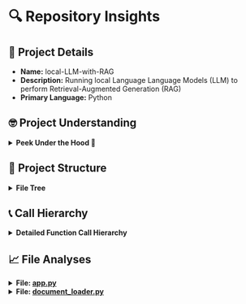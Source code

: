 # 🔍 Repository Insights

## 📃 Project Details 
- **Name:** local-LLM-with-RAG
- **Description:** Running local Language Language Models (LLM) to perform Retrieval-Augmented Generation (RAG)
- **Primary Language:** Python

## 🤓 Project Understanding 
<details>
  <summary><strong>Peek Under the Hood 👀</strong></summary>

  1. **Project Overview**:  
This project implements a local Retrieval-Augmented Generation (RAG) system using Large Language Models (LLMs) via Ollama. It allows users to query PDF/Markdown documents using a command-line interface or an interactive Streamlit web UI.

2. **Main Components**:  
- `app.py`: Core RAG pipeline orchestrator (loads documents, generates embeddings, handles queries)  
- `document_loader.py`: Handles PDF/Markdown file parsing and preprocessing  
- `llm.py`: Manages LLM interactions with Ollama  
- `models.py`: Defines model configuration and embedding logic  
- `ui.py`: Streamlit web interface for user interaction  
- `Research/`: Directory containing sample PDF documents for RAG  
- `Chroma`: Vector database for storing/retrieving embeddings  

3. **Tech Stack**:  
- **Languages**: Python  
- **LLM Frameworks**: Ollama (Mistral/nomic-embed-text models), LangChain  
- **Vector DB**: Chroma  
- **Web Framework**: Streamlit  
- **Utilities**: PyPDF2, UV (Python package manager)  

4. **Architecture**:  
Modular monolithic architecture with:  
- Document ingestion layer (`document_loader.py`)  
- Embedding generation/storage layer (Ollama + Chroma)  
- LLM query processing layer (`llm.py`)  
- Dual interfaces (CLI via `app.py`, web via Streamlit)  

5. **Key Limitations/Constraints**:  
- Embeddings are regenerated on each run (inefficient for large datasets)  
- Local model execution requires significant memory/CPU resources  
- Streamlit UI lacks persistent state management between sessions  
- No authentication/authorization in the web interface  
- Limited to Ollama-supported models for embeddings/LLM

</details>

## 🌲 Project Structure 
<details>
  <summary><strong>File Tree</strong></summary>

  📁 images/
&nbsp;&nbsp;&nbsp;&nbsp;📄 [streamlit_ui.png](https://github.com/amscotti/local-LLM-with-RAG/blob/main/images/streamlit_ui.png)
&nbsp;&nbsp;&nbsp;&nbsp;📄 [wizard_experimenting.jpg](https://github.com/amscotti/local-LLM-with-RAG/blob/main/images/wizard_experimenting.jpg)
📁 Research/
&nbsp;&nbsp;&nbsp;&nbsp;📄 [2304.03442v1.pdf](https://github.com/amscotti/local-LLM-with-RAG/blob/main/Research/2304.03442v1.pdf)
&nbsp;&nbsp;&nbsp;&nbsp;📄 [2305.14325.pdf](https://github.com/amscotti/local-LLM-with-RAG/blob/main/Research/2305.14325.pdf)
&nbsp;&nbsp;&nbsp;&nbsp;📄 [2308.10848.pdf](https://github.com/amscotti/local-LLM-with-RAG/blob/main/Research/2308.10848.pdf)
&nbsp;&nbsp;&nbsp;&nbsp;📄 [2309.14391.pdf](https://github.com/amscotti/local-LLM-with-RAG/blob/main/Research/2309.14391.pdf)
📄 [.gitignore](https://github.com/amscotti/local-LLM-with-RAG/blob/main/.gitignore)
📄 [app.py](https://github.com/amscotti/local-LLM-with-RAG/blob/main/app.py)
📄 [document_loader.py](https://github.com/amscotti/local-LLM-with-RAG/blob/main/document_loader.py)
📄 [LICENSE](https://github.com/amscotti/local-LLM-with-RAG/blob/main/LICENSE)
📄 [llm.py](https://github.com/amscotti/local-LLM-with-RAG/blob/main/llm.py)
📄 [models.py](https://github.com/amscotti/local-LLM-with-RAG/blob/main/models.py)
📄 [pyproject.toml](https://github.com/amscotti/local-LLM-with-RAG/blob/main/pyproject.toml)
📄 [pyrightconfig.json](https://github.com/amscotti/local-LLM-with-RAG/blob/main/pyrightconfig.json)
📄 [readme.md](https://github.com/amscotti/local-LLM-with-RAG/blob/main/readme.md)
📄 [ui.py](https://github.com/amscotti/local-LLM-with-RAG/blob/main/ui.py)
📄 [uv.lock](https://github.com/amscotti/local-LLM-with-RAG/blob/main/uv.lock)


</details>

## 📞 Call Hierarchy 
<details>
  <summary><strong>Detailed Function Call Hierarchy</strong></summary>

  ```
🚀 app.py (ENTRY POINT)
┣━━ 🧪 main() → Orchestrates RAG pipeline [app.py]
┃   ┣━━ 📦 models.check_if_model_is_available() → Ensures LLM model exists [models.py]
┃   ┃   ┣━━ 🔍 __is_model_available_locally() → Checks local Ollama models [models.py]
┃   ┃   ┗━━ 📥 __pull_model() → Downloads model if missing [models.py]
┃   ┣━━ 📦 models.check_if_model_is_available() → Ensures embedding model exists [models.py]
┃   ┗━━ 📁 document_loader.load_documents_into_database() → Processes docs [document_loader.py]
┃       ┣━━ 📂 load_documents() → Loads raw files [document_loader.py]
┃       ┃   ┣━━ 📄 PyPDFLoader.load() → For PDFs [langchain_community]
┃       ┃   ┗━━ 📝 TextLoader.load() → For Markdown [langchain_community]
┃       ┣━━ 🗜️ RecursiveCharacterTextSplitter.split_documents() → Chunks text [langchain]
┃       ┗━━ 🧠 OllamaEmbeddings.embed_documents() → Generates embeddings [langchain_ollama]
┃           ┗━━ 💾 Chroma.from_documents() → Stores in vector DB [langchain_community]
┗━━ 🔗 llm.getChatChain() → Creates query processing chain [llm.py]
    ┣━━ 🧩 ChatPromptTemplate.from_messages() → Creates prompt template [langchain_core]
    ┣━━ 🧠 ConversationBufferMemory() → Tracks conversation history [langchain.memory]
    ┣━━ 🔁 itemgetter() → Routes inputs through chain [operator]
    ┗━━ 📤 RunnablePassthrough.assign() → Final answer generation [langchain_core]
```

### Execution Flow Analysis
1. **Model Validation**  
   - `app.py` first validates both LLM and embedding models exist via `models.check_if_model_is_available()`
   - Uses Ollama API to check local availability, pulls models if missing

2. **Document Processing**  
   - `document_loader.load_documents_into_database()` handles:
     - File type detection (PDF/Markdown)
     - Text splitting (500-1000 char chunks)
     - Embedding generation (Ollama nomic-embed-text)
     - Vector storage (Chroma DB persistence)

3. **Query Pipeline Setup**  
   - `llm.getChatChain()` creates:
     - Contextual compression chain
     - Memory-aware prompt template
     - Streaming response handler
   - Combines LLM, vector DB, and conversation history

### Cross-File Dependencies
```
app.py → models.py (model validation)
app.py → document_loader.py (data ingestion)
app.py → llm.py (query processing)
document_loader.py → langchain_ollama (embeddings)
llm.py → langchain_core (prompts/runnables)
```

### Key Technical Path
1. CLI arguments → `parse_arguments()` → `main()`
2. Model checks → `__is_model_available_locally()` → `__pull_model()`
3. Document loading → `DirectoryLoader()` → format-specific loaders
4. Text processing → `RecursiveCharacterTextSplitter` → `Chroma.from_documents()`
5. Query handling → `getChatChain()` → `RunnableLambda` chains

### Critical Limitation Mapping
- **No embedding persistence**: `Chroma.from_documents()` recreates DB on each run
- **Memory intensity**: Ollama embeddings and LLMs require >8GB RAM
- **Statelessness**: `ConversationBufferMemory` resets on app restart

This hierarchy shows the core RAG pipeline from model validation through document processing to query execution, highlighting the LangChain components enabling the system's functionality.

</details>

## 📈 File Analyses  

<details>
  <summary><strong>File: <a href="https://github.com/amscotti/local-LLM-with-RAG/blob/main/app.py">app.py</a></strong></summary>

  ### 1. Main purpose and responsibilities

The `app.py` file serves as the main entry point for a local LLM (Large Language Model) application that uses RAG (Retrieval-Augmented Generation) with Ollama. Its primary responsibilities are:
1. Checking the availability of specified LLM and embedding models.
2. Loading documents from a specified directory into a vector database using an embedding model.
3. Initializing a chat chain with the LLM and the vector database.
4. Running an interactive loop to accept user questions, generate responses using the chat chain, and display them until the user exits.

### 2. Key functions and their purposes

- **`main(llm_model_name: str, embedding_model_name: str, documents_path: str) -> None`**:
  - **Inputs**:
    - `llm_model_name` (str): The name of the LLM model to use (e.g., "mistral").
    - `embedding_model_name` (str): The name of the embedding model to use (e.g., "nomic-embed-text").
    - `documents_path` (str): The path to the directory containing documents to load (e.g., "Research").
  - **Processing**:
    1. Checks if the specified LLM and embedding models are available using `check_if_model_is_available` (from `models.py`). If not, exits the program.
    2. Loads documents from `documents_path` into a vector database using `load_documents_into_database` (from `document_loader.py`).
    3. Initializes a `ChatOllama` instance with `llm_model_name`.
    4. Creates a chat chain using `getChatChain` (from `llm.py`) with the LLM and the vector database.
    5. Enters an interactive loop to accept user questions, generate responses using the chat chain, and print them until the user types "exit" or interrupts with `Ctrl+C`.
  - **Output**: None (interactive output to the console).

- **`parse_arguments() -> argparse.Namespace`**:
  - **Inputs**: None (reads command-line arguments).
  - **Processing**:
    1. Defines command-line arguments for the LLM model, embedding model, and document path using `argparse`.
    2. Parses and returns the arguments.
  - **Output**: An `argparse.Namespace` object containing the parsed arguments.

### 3. Important interactions with other parts of the system

- **`models.py`**: Uses `check_if_model_is_available` to verify the availability of the LLM and embedding models.
- **`document_loader.py`**: Uses `load_documents_into_database` to load documents into a vector database.
- **`llm.py`**: Uses `getChatChain` to create a chat chain with the LLM and the vector database.
- **`langchain_ollama`**: Uses `ChatOllama` to interact with the Ollama LLM.

### 4. Notable features or patterns

- **Modular Design**: The code is modular, with separate functions for checking model availability, loading documents, and creating the chat chain. This promotes reusability and separation of concerns.
- **Interactive Loop**: The main loop allows users to interact with the LLM in real-time, making it suitable for conversational applications.
- **Error Handling**: The code handles exceptions gracefully, such as model unavailability (`Exception`) and missing document directories (`FileNotFoundError`), and exits the program with an error message.
- **Command-Line Arguments**: Uses `argparse` to allow users to specify the LLM model, embedding model, and document path at runtime, providing flexibility.

### Overall

`app.py` is the central script that orchestrates the interaction between the user, the LLM, and the document database. It leverages other modules to check model availability, load documents, and create a chat chain, providing an interactive interface for querying the LLM with context from the loaded documents. The use of command-line arguments and modular design makes it adaptable and easy to extend.

  ---
</details>

<details>
  <summary><strong>File: <a href="https://github.com/amscotti/local-LLM-with-RAG/blob/main/document_loader.py">document_loader.py</a></strong></summary>

  ```python
### 1. Main purpose and responsibilities
The `document_loader.py` file is responsible for loading documents from a specified directory, splitting them into smaller chunks, and then embedding and storing them in a Chroma vector database. It also provides functionality to reload the documents or use the existing database.

### 2. Key functions and their purposes
- **`load_documents_into_database(model_name: str, documents_path: str, reload: bool = True) -> Chroma`**:
  - **Inputs**:
    - `model_name` (str): The name of the Ollama embedding model to use.
    - `documents_path` (str): The path to the directory containing the documents to load.
    - `reload` (bool, optional): Whether to reload the documents or use the existing database. Defaults to True.
  - **Processing**:
    - If `reload` is True, it loads the documents from `documents_path`, splits them into chunks, and embeds them using the specified Ollama model before storing them in the Chroma database.
    - If `reload` is False, it simply loads the existing Chroma database.
  - **Output**:
    - Returns a `Chroma` object representing the vector database with the loaded documents.

- **`load_documents(path: str) -> List[Document]`**:
  - **Inputs**:
    - `path` (str): The path to the directory containing the documents to load.
  - **Processing**:
    - Checks if the path exists and raises a `FileNotFoundError` if it does not.
    - Uses `DirectoryLoader` with specific loaders for PDF and Markdown files to load the documents into a list of `Document` objects.
  - **Output**:
    - Returns a list of `Document` objects representing the loaded documents.

### 3. Important interactions with other parts of the system
- **`langchain_community.document_loaders`**: Uses `DirectoryLoader`, `PyPDFLoader`, and `TextLoader` to load documents from the filesystem.
- **`langchain_core.documents`**: Uses the `Document` class to represent loaded documents.
- **`langchain_ollama`**: Uses `OllamaEmbeddings` to generate embeddings for the documents.
- **`langchain_community.vectorstores`**: Uses `Chroma` to store and manage the vector database.
- **`langchain.text_splitter`**: Uses `RecursiveCharacterTextSplitter` to split documents into smaller chunks.

### 4. Notable features or patterns
- **Modular Loading**: The `load_documents` function supports loading multiple file types (PDF and Markdown) using different loaders, making it easy to extend to other file types.
- **Chunking**: Documents are split into smaller chunks using `RecursiveCharacterTextSplitter` to improve the efficiency of embedding and retrieval.
- **Persistence**: The Chroma database is persisted to disk (`PERSIST_DIRECTORY = "storage"`), allowing for reuse without reloading documents.
- **Conditional Reloading**: The `load_documents_into_database` function allows for conditional reloading of documents based on the `reload` parameter, providing flexibility in managing the database.

### Overall
The `document_loader.py` file provides a robust mechanism for loading, chunking, embedding, and storing documents in a vector database. It leverages the LangChain ecosystem to handle various document types and embedding models, and it offers flexibility in managing the database through conditional reloading. This file is crucial for setting up the document retrieval system in the project.

  ---
</details>

<details>
  <summary><strong>File: <a href="https://github.com/amscotti/local-LLM-with-RAG/blob/main/llm.py">llm.py</a></strong></summary>

  ### 1. Main purpose and responsibilities
The `llm.py` file is responsible for setting up and managing the conversational chain for a research assistant chatbot. It integrates LangChain components to handle conversation history, question rephrasing, document retrieval, and answer generation. The file provides two main functionalities:
1. `getStreamingChain`: Creates a streaming chain for real-time response generation.
2. `getChatChain`: Creates a chat chain for interactive conversations with memory management.

### 2. Key functions and their purposes

#### `_combine_documents(docs, document_prompt=DEFAULT_DOCUMENT_PROMPT, document_separator="\n\n")`
- **Inputs**:
  - `docs` (List[Document]): A list of documents to be combined.
  - `document_prompt` (PromptTemplate): Template for formatting each document (default: `DEFAULT_DOCUMENT_PROMPT`).
  - `document_separator` (str): Separator between documents (default: `"\n\n"`).
- **Processing**: Formats each document using `document_prompt` and joins them with `document_separator`.
- **Output**: A single string containing all formatted documents separated by `document_separator`.

#### `getStreamingChain(question: str, memory, llm, db)`
- **Inputs**:
  - `question` (str): The user's question.
  - `memory`: The conversation memory (not used in the function, but passed to the chain).
  - `llm`: The language model to use for generating responses.
  - `db`: The document database to retrieve relevant documents from.
- **Processing**:
  1. Creates a retriever from `db` with `k=10` documents.
  2. Sets up a chain that:
     - Formats the chat history from `memory`.
     - Rephrases the question using `CONDENSE_QUESTION_PROMPT` and `llm`.
     - Retrieves relevant documents using the rephrased question.
     - Combines the documents and generates an answer using `ANSWER_PROMPT` and `llm`.
- **Output**: A streaming chain that can be used to generate responses in real-time.

#### `getChatChain(llm, db)`
- **Inputs**:
  - `llm`: The language model to use for generating responses.
  - `db`: The document database to retrieve relevant documents from.
- **Processing**:
  1. Creates a retriever from `db` with `k=10` documents.
  2. Sets up a chain that:
     - Loads the chat history from `memory`.
     - Rephrases the question using `CONDENSE_QUESTION_PROMPT` and `llm`.
     - Retrieves relevant documents using the rephrased question.
     - Combines the documents and generates an answer using `ANSWER_PROMPT` and `llm`.
     - Saves the conversation to `memory`.
- **Output**: A `chat` function that can be called with a question to get a response and update the memory.

### 3. Important interactions with other parts of the system
- **LangChain**: The file heavily relies on LangChain components like `ConversationBufferMemory`, `ChatPromptTemplate`, `RunnableLambda`, and `RunnablePassthrough` to manage the conversational flow.
- **Document Database (`db`)**: The `db` parameter is used to retrieve relevant documents based on the user's question.
- **Language Model (`llm`)**: The `llm` parameter is used to generate responses and rephrase questions.
- **Streaming**: The `getStreamingChain` function uses `StreamingStdOutCallbackHandler` to stream responses in real-time.

### 4. Notable features or patterns
- **Conversation Memory**: The `ConversationBufferMemory` is used to store and retrieve conversation history.
- **Question Rephrasing**: The `CONDENSE_QUESTION_PROMPT` is used to rephrase follow-up questions into standalone questions.
- **Document Retrieval**: The `retriever` is used to fetch relevant documents based on the rephrased question.
- **Answer Generation**: The `ANSWER_PROMPT` is used to generate answers based on the retrieved documents and the user's question.
- **Streaming Support**: The `getStreamingChain` function provides a way to stream responses in real-time.

### Overall
The `llm.py` file is a crucial part of the research assistant chatbot, providing the logic for handling conversations, retrieving relevant documents, and generating answers. It uses LangChain components to manage the conversational flow and integrates with a document database to provide contextually relevant responses. The file supports both streaming and interactive chat modes, making it versatile for different use cases.

  ---
</details>

<details>
  <summary><strong>File: <a href="https://github.com/amscotti/local-LLM-with-RAG/blob/main/models.py">models.py</a></strong></summary>

  ### 1. Main purpose and responsibilities
The `models.py` file is responsible for managing interactions with the Ollama service, specifically focusing on checking the availability of models locally, pulling models from the Ollama repository if they are not available, and listing available models. It ensures that the required models are present and can be used by other parts of the system.

### 2. Key functions and their purposes

- **`__pull_model(name: str) -> None`**:
  - **Inputs**: 
    - `name` (str): The name of the model to pull from the Ollama repository.
  - **Processing**: 
    - Streams the model pull progress from Ollama.
    - Uses `tqdm` to display a progress bar for each digest (part of the model) being downloaded.
    - Updates the progress bar as parts of the model are downloaded.
  - **Output**: None. The function is responsible for pulling the model and displaying progress.

- **`__is_model_available_locally(model_name: str) -> bool`**:
  - **Inputs**: 
    - `model_name` (str): The name of the model to check for local availability.
  - **Processing**: 
    - Attempts to retrieve the model details using `ollama.show(model_name)`.
    - Returns `True` if the model is available locally, `False` otherwise.
  - **Output**: A boolean indicating whether the model is available locally.

- **`get_list_of_models() -> list[str]`**:
  - **Inputs**: None.
  - **Processing**: 
    - Calls `ollama.list()` to get a list of available models.
    - Extracts the model names from the response.
  - **Output**: A list of strings representing the names of available models.

- **`check_if_model_is_available(model_name: str) -> None`**:
  - **Inputs**: 
    - `model_name` (str): The name of the model to check and potentially pull.
  - **Processing**: 
    - Checks if the model is available locally using `__is_model_available_locally`.
    - If not available, attempts to pull the model using `__pull_model`.
    - Raises exceptions if there are issues communicating with Ollama or if the model cannot be found.
  - **Output**: None. Ensures the model is available locally or raises an exception.

### 3. Important interactions with other parts of the system
- **Ollama Service**: The file interacts directly with the Ollama service to list, check, and pull models.
- **`tqdm` Library**: Used to display progress bars when pulling models.
- **Potential Callers**: Other parts of the system (e.g., `llm.py` or `app.py`) might call `check_if_model_is_available` to ensure a model is ready for use.

### 4. Notable features or patterns
- **Progress Tracking**: Uses `tqdm` to provide visual feedback on the progress of model downloads.
- **Error Handling**: Includes exception handling to manage issues with Ollama communication or missing models.
- **Private Functions**: Uses `__` prefix for internal functions (`__pull_model`, `__is_model_available_locally`) to indicate they are not meant for external use.

### Overall
The `models.py` file serves as a bridge between the application and the Ollama service, ensuring that required models are available locally. It abstracts the complexity of checking and pulling models, providing a simple interface (`check_if_model_is_available`) for other parts of the system to use. The use of `tqdm` enhances user experience by providing visual feedback during model downloads.

  ---
</details>

<details>
  <summary><strong>File: <a href="https://github.com/amscotti/local-LLM-with-RAG/blob/main/ui.py">ui.py</a></strong></summary>

  ### 1. Main purpose and responsibilities
The `ui.py` file is responsible for creating the Streamlit-based user interface for the Local LLM with RAG (Retrieval-Augmented Generation) application. It handles user interactions, manages session state, and orchestrates the flow of data between the user, the document database, and the language model. Key responsibilities include:
- Providing a sidebar for model selection and document indexing.
- Displaying chat messages and handling user input.
- Initializing and managing the language model and document database.
- Invoking the RAG chain to generate responses based on user queries and indexed documents.

### 2. Key functions and their purposes
- **`get_list_of_models()`**:
  - **Inputs**: None.
  - **Processing**: Retrieves a list of available language models from the `models.py` module.
  - **Output**: A list of model names (`List[str]`).

- **`load_documents_into_database(EMBEDDING_MODEL, folder_path)`**:
  - **Inputs**: 
    - `EMBEDDING_MODEL` (str): The name of the embedding model to use.
    - `folder_path` (str): The path to the folder containing documents to index.
  - **Processing**: Loads documents from the specified folder, creates embeddings, and stores them in a Chroma database.
  - **Output**: A Chroma database instance (`Chroma`).

- **`getStreamingChain(prompt, messages, llm, db)`**:
  - **Inputs**: 
    - `prompt` (str): The user's question or input.
    - `messages` (List[Dict]): The chat history.
    - `llm` (ChatOllama): The language model instance.
    - `db` (Chroma): The document database.
  - **Processing**: Constructs a RAG chain using the provided inputs and streams the response.
  - **Output**: A generator that yields the response tokens (`Generator[str, None, None]`).

### 3. Important interactions with other parts of the system
- **`models.py`**: Provides the list of available language models via `get_list_of_models()`.
- **`document_loader.py`**: Handles document loading and indexing into the Chroma database via `load_documents_into_database()`.
- **`llm.py`**: Constructs the RAG chain and streams responses via `getStreamingChain()`.
- **`langchain_ollama`**: Used to instantiate the `ChatOllama` language model.
- **`streamlit`**: Provides the UI framework for the application.

### 4. Notable features or patterns
- **Session State Management**: Uses `st.session_state` to persist the language model, document database, and chat messages across interactions.
- **Streaming Responses**: Uses a generator to stream the language model's response to the user in real-time.
- **Conditional UI Rendering**: Disables chat input until documents are indexed and shows appropriate warnings or info messages based on the application state.
- **Modular Design**: Separates concerns by delegating specific tasks to other modules (e.g., document loading, model listing, RAG chain construction).

### Overall
The `ui.py` file serves as the central hub for the Streamlit application, integrating the language model, document database, and user interface. It provides a seamless experience for users to select models, index documents, and interact with the RAG-powered chatbot. The code is well-structured, leveraging session state to maintain context and using modular functions to keep responsibilities clear. The use of streaming responses enhances the user experience by providing real-time feedback.

  ---
</details>


## ✒️ Project Summary 
This project is a local Retrieval-Augmented Generation (RAG) system that uses Large Language Models (LLMs) via Ollama to query PDF and Markdown documents. It provides both a command-line interface and an interactive Streamlit web UI for user interaction.

1. **Main purpose and functionality**:
   - The project allows users to interact with local LLMs to perform RAG on PDF and Markdown documents.
   - It supports querying documents using a command-line interface or a Streamlit web UI.
   - The system loads documents, generates embeddings, and stores them in a Chroma vector database for efficient retrieval.

2. **Tech stack and architecture**:
   - **Languages**: Python
   - **LLM Frameworks**: Ollama (Mistral/nomic-embed-text models), LangChain
   - **Vector DB**: Chroma
   - **Web Framework**: Streamlit
   - **Utilities**: PyPDF2, UV (Python package manager)
   - The architecture is modular monolithic, with separate layers for document ingestion, embedding generation/storage, LLM query processing, and dual interfaces (CLI and web).

3. **Key components and their interactions**:
   - `app.py`: Orchestrates the RAG pipeline, including model validation, document loading, and query processing.
   - `document_loader.py`: Handles loading and preprocessing of PDF and Markdown documents.
   - `llm.py`: Manages interactions with the LLM, including creating query processing chains.
   - `models.py`: Provides functions to manage and interact with Ollama models, including checking availability and pulling models.
   - `ui.py`: Implements the Streamlit web interface for user interaction.
   - `Chroma`: Vector database for storing and retrieving document embeddings.

4. **Notable features**:
   - Supports both CLI and web interfaces for user interaction.
   - Uses Ollama for local LLM and embedding generation.
   - Integrates with LangChain for document processing and query handling.
   - Provides a modular architecture for easy extension and customization.

5. **Code organization and structure**:
   - The code is organized into separate modules for different functionalities, such as document loading, LLM interaction, and model management.
   - Each module is responsible for a specific aspect of the RAG pipeline, promoting modularity and maintainability.
   - The project uses a combination of Python scripts and configuration files to manage dependencies and settings.

Overall, this project provides a comprehensive solution for performing RAG on local documents using LLMs, with a focus on modularity and ease of use.